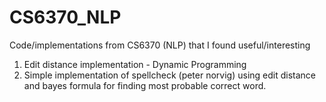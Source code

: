 # CS6370_NLP
Code/implementations from CS6370 (NLP) that I found useful/interesting

1. Edit distance implementation - Dynamic Programming
2. Simple implementation of spellcheck (peter norvig) using edit distance and bayes formula for finding most probable correct word.
